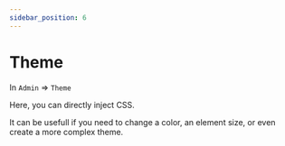 ```yaml
---
sidebar_position: 6
---
```


# Theme

In `Admin` => `Theme`

Here, you can directly inject CSS.

It can be usefull if you need to change a color, an element size, or even create a more complex theme.